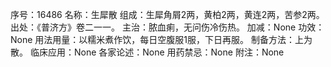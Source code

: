 序号：16486
名称：生犀散
组成：生犀角屑2两，黄柏2两，黄连2两，苦参2两。
出处：《普济方》卷二一一。
主治：脓血痢，无问伤冷伤热。
加减：None
功效：None
用法用量：以糯米煮作饮，每日空腹服1服，下日再服。
制备方法：上为散。
临床应用：None
各家论述：None
用药禁忌：None
附注：None
